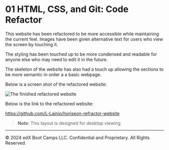 # 01 HTML, CSS, and Git: Code Refactor

This website has been refactored to be more accessible while maintaining the current feel. Images have been given alternative text for users who view the screen by touching it.

The styling has been touched up to be more condensed and readable for anyone else who may need to edit it in the future.

The skeleton of the website has also had a touch up allowing the sections to be more semantic in order a a basic webpage.

Below is a screen shot of the refactored website:

![The finished refactored website](develop/images/Zight%20Recording%202024-5-28%20at%208.40.22%20PM.gif)

Below is the link to the refactored website:

https://github.com/L-Lainio/horiseon-refractor-website

> **Note**: This layout is designed for desktop viewing

---
© 2024 edX Boot Camps LLC. Confidential and Proprietary. All Rights Reserved.
